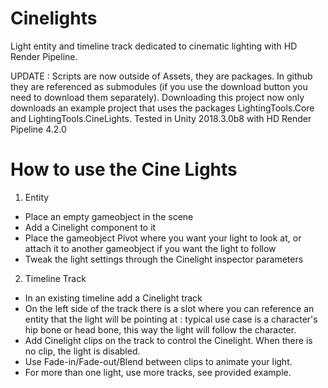 # Cinelights
Light entity and timeline track dedicated to cinematic lighting with HD Render Pipeline.

UPDATE :
Scripts are now outside of Assets, they are packages. 
In github they are referenced as submodules (if you use the download button you need to download them separately).
Downloading this project now only downloads an example project that uses the packages LightingTools.Core and LightingTools.CineLights.
Tested in Unity 2018.3.0b8 with HD Render Pipeline 4.2.0

# How to use the Cine Lights

1. Entity

- Place an empty gameobject in the scene
- Add a Cinelight component to it
- Place the gameobject Pivot where you want your light to look at, or attach it to another gameobject if you want the light to follow
- Tweak the light settings through the Cinelight inspector parameters

2. Timeline Track

- In an existing timeline add a Cinelight track
- On the left side of the track there is a slot where you can reference an entity that the light will be pointing at : typical use case is a character's hip bone or head bone, this way the light will follow the character.
- Add Cinelight clips on the track to control the Cinelight. When there is no clip, the light is disabled.
- Use Fade-in/Fade-out/Blend between clips to animate your light.
- For more than one light, use more tracks, see provided example.
